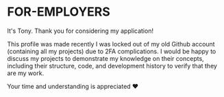 # FOR-EMPLOYERS

It's Tony. Thank you for considering my application!

This profile was made recently I was locked out of my old Github account (containing all my projects) due to 2FA complications. 
I would be happy to discuss my projects to demonstrate my knowledge on their concepts, including their structure, code, and development history to verify that they are my work.

Your time and understanding is appreciated ❤️ 

